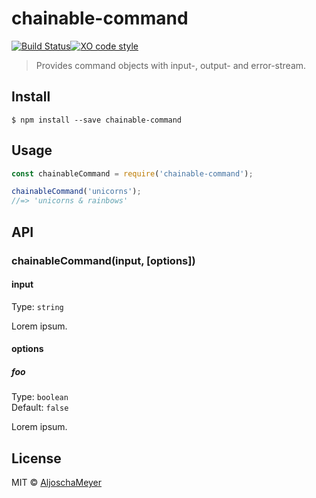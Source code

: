 # chainable-command
[![Build Status](https://travis-ci.org/AljoschaMeyer/chainable-command.svg?branch=master)](https://travis-ci.org/AljoschaMeyer/chainable-command)[![XO code style](https://img.shields.io/badge/code_style-XO-5ed9c7.svg)](https://github.com/sindresorhus/xo)

> Provides command objects with input-, output- and error-stream.


## Install

```
$ npm install --save chainable-command
```


## Usage

```js
const chainableCommand = require('chainable-command');

chainableCommand('unicorns');
//=> 'unicorns & rainbows'
```


## API

### chainableCommand(input, [options])

#### input

Type: `string`

Lorem ipsum.

#### options

##### foo

Type: `boolean`<br>
Default: `false`

Lorem ipsum.


## License

MIT © [AljoschaMeyer](https://github.com/AljoschaMeyer)
